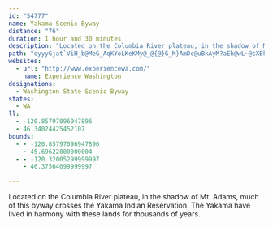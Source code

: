 ```yaml
---
id: "54777"
name: Yakama Scenic Byway
distance: "76"
duration: 1 hour and 30 minutes
description: "Located on the Columbia River plateau, in the shadow of Mt. Adams, much of this byway crosses the Yakama Indian Reservation. The Yakama have lived in harmony with these lands for thousands of years. "
path: "oyyyGjat`ViH_b@MeG_AqKYoLKeKMy@_@{@}G_M}AmDc@uBkAyM?aEh@wL~@cXBkEIaGWeEkBiRmD{`@OgFi@_mKJmeCkyAe@mg@D_q@_@?{ZGu@Qe@USX_CNkD?cyBTsdCEau@O{h@Eo`AIsx@D_p@B{wAg@yaCv@}_B@_a@\\umADys@Sq_A]yaADopAEaKDoQwAouCt@ibCGo}Bc@yjA?cx@H_gCn@ybC?es@HmiAGcrAb@yuBR_d@C}LHmOCiEBeDRgAx@}BT{B]kB_@o@vTyi@xEcMdBZdCAvAHhEMhk@Apj@x@ll@Lhn@Avl@?~o@e@rFf@dEjA`ErBddA~_AvYjXbAhAdA`B|ArCtA`EfAxEv@fHzAvT\\xCj@lDxAjE`JbPdBzGdGl[~@dD|AjDdDzDxBrAdDdApLxBlF~A|GzDbUlJ`JrElRzHzEfDtElFdBfDbB~DlBnGr@pDx@zFj@~IB`Ee@`^q@zz@BrCNlDRtCd@dEdAzFvAjFjAzCzBlEzA~BzDfE|DrCxCrApHfCbD~AhSfLvJfFfJfDvQ~EfH~ClDzB|AjAln@li@~C~BfCzA`IpDnC|@fFnAxIz@zHJpf@CrC\\lDjAjBfAjA~@po@bo@bFzFlDdFlCxErD|H|CvIro@tfCpAlE~AvEbArCxCtGpWji@hBtEjAxDpBvHnAjIb@~E`@jHl@rR^hCh@~Br@jBx@vAdArApGzGnAfBtLbSrA`BlDhD`I|En@\\PCdG~Ch`CtrA|F|CpCfA|DfAfQtDlzAvYpG|AhD~Avm@j\\|BrA`GfEd_@xY|BrBlFvGtZxb@hG`ItTdTzCvBnDfBhq@hW~P~DrV`EpL`CjdB|v@`HxCjGjB`_A|V|GrBfErBhAx@bCxBhBxB`HhLjA`BvEvFnAfAbBdAhD`BrBr@bCj@v|ApVxAXlC~@rDvBtJvJdBdArBz@hRrElCdAlKfGhNtJrArBx@~BTrANrAfDfj@XxC^pBh@fBhU`m@|BxGbDtM`Ktd@PvARxCClIFxBP|CpG|f@vA`Hj@dDr@pG^`GlAhZZpC|@nEtAxD`A`Bz@dAbBpAhJtFdHrEtL`HbBrAt@dAn@~AhBtH`Hp^h@dBrAbC~ApAbBl@lANnACrBe@zFeC~Co@tBKxKfA|GlAlBv@pAv@p@f@dBlB~M|OdLt[dAdCxA|BbCdChOxMvChA|Cd@tES|B]dMqCvKoBpF[~DD`CZlH|A|JfC`D^fD?rCSzBSjCk@bFq@hSaAbDEbu@nCfLj@lDr@xB~@db@nVxK`IdE`EdFtFxAjBdEfGvBzDjBvCxOf]jJtRnN`\\bs@d}AjKvSrBxBhDdB~@R`H^jRlChBLjEdA~D`BfDjBrCpBrAhAhGjHvFlHrBfB`Ad@nA^dLxAt@NrB|@tB~AzCrCxXpTpFpD|CtAjBf@lBV`FJ|CYnH_CfB]|@GnBB|ALxBr@hAl@xBxB|BrDbAdCf@xBx@rFfC`Xr@hEhApDrCbGrk@faA`DlHxAzEbTpdAp@xBfAjCh@~@jAfBbA~@bBz@vD~@fK|@|@TdBx@~MrIpGbFjKrHnAdAtBdC`BfCpd@ny@jF`IhPhSfDlFtAlC`b@p_AzEtIf\\ji@rAzAbBxAlCrAhCx@xC`Bf@d@fAvAnJbR`@l@lBrAxCvAtJtDlV~IvTrDtc@tGhd@nGhe@lHjZ`EbSfDbFnBrCzAdwApcApJfG~ElBbHlA`KPrl@IzWJza@bAhRKjJQhgBS|CGbF}@|I_CdHuCnCyA~LoHhWePxEgBp@M|BEtBPbH`Ax@?pBY~@_@bAq@bFuFnD_C`Be@dBGbAFvCb@hCr@|GnAx@BbAQr@Uj@k@h@y@^eAh@kC?iD_@eFEuAF_Cl@_EXeA~@eBl@u@pMcLrBwBfGiHfEkEtEmFl@a@bC_A|BSdA@rB`@xBjAn@l@bBvBh@fAr@vBd@hCrBzOZ|ApA`EhDbHvBxFz@~DdAbHpBtKxE`Y~@dDxAvCvBpCxAjAtNtIfFfDd@M|AL~B~AfARn@Sb@c@h@wAPuA"
websites:
  - url: "http://www.experiencewa.com/"
    name: Experience Washington
designations:
  - Washington State Scenic Byway
states:
  - WA
ll:
  - -120.85797096947896
  - 46.34024425452107
bounds:
  - - -120.85797096947896
    - 45.69622000000004
  - - -120.32005299999997
    - 46.37564099999997

---
```


Located on the Columbia River plateau, in the shadow of Mt. Adams, much of this byway crosses the Yakama Indian Reservation. The Yakama have lived in harmony with these lands for thousands of years.
